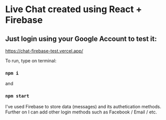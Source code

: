 # Live Chat created using React + Firebase 

## Just login using your Google Account to test it:
https://chat-firebase-test.vercel.app/

To run, type on terminal:

### `npm i`
and
### `npm start`

I've used Firebase to store data (messages) and its authetication methods.    
Further on I can add other login methods such as Facebook / Email / etc.

    
